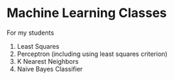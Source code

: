 # Machine Learning Classes
 For my students



1. Least Squares 
2. Perceptron (including using least squares criterion)
3. K Nearest Neighbors
4. Naive Bayes Classifier

